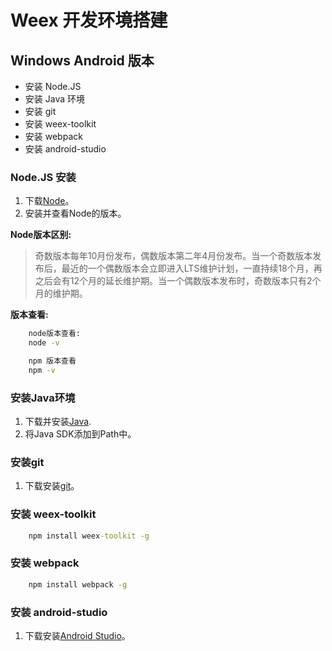 # Weex 开发环境搭建

## Windows Android 版本

* 安装 Node.JS
* 安装 Java 环境
* 安装 git
* 安装 weex-toolkit
* 安装 webpack
* 安装 android-studio

### Node.JS 安装

1. 下载[Node](https://nodejs.org/en/download/)。
1. 安装并查看Node的版本。

**Node版本区别:**
> 奇数版本每年10月份发布，偶数版本第二年4月份发布。当一个奇数版本发布后，最近的一个偶数版本会立即进入LTS维护计划，一直持续18个月，再之后会有12个月的延长维护期。当一个偶数版本发布时，奇数版本只有2个月的维护期。

**版本查看:**

```cmd
    node版本查看:
    node -v

    npm 版本查看
    npm -v
```

### 安装Java环境

1. 下载并安装[Java](http://www.oracle.com/technetwork/java/javase/downloads/index.html).
1. 将Java SDK添加到Path中。

### 安装git

1. 下载安装[git](https://git-scm.com/)。

### 安装 weex-toolkit

```cmd
    npm install weex-toolkit -g
```

### 安装 webpack

```cmd
    npm install webpack -g
```

### 安装 android-studio

1. 下载安装[Android Studio](https://developer.android.com/studio/index.html)。
